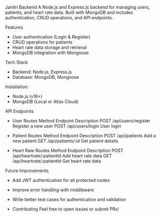 Janitri Backend
A Node.js and Express.js backend for managing users, patients, and heart rate data. Built with MongoDB and includes authentication, CRUD operations, and API endpoints.

Features
* User authentication (Login & Register)
* CRUD operations for patients
*  Heart rate data storage and retrieval
* MongoDB integration with Mongoose

Tech Stack
* Backend: Node.js, Express.js
* Database: MongoDB, Mongoose

Installation:
* Node.js (v16+)
* MongoDB (Local or Atlas Cloud)

API Endpoints
* User Routes
Method	Endpoint	            Description
POST	/api/users/register	    Register a new user
POST	/api/users/login	    User login

* Patient Routes
Method	 Endpoint	         Description
POST	 /api/patients	     Add a new patient
GET	     /api/patients/:id	 Get patient details

* Heart Rate Routes
Method	  Endpoint	                    Description
POST	  /api/heartrate/:patientId	    Add heart rate data
GET	      /api/heartrate/:patientId	    Get heart rate data


Future Improvements
* Add JWT authentication for all protected routes
* Improve error handling with middleware
* Write better test cases for authentication and validation

* Contributing
 Feel free to open issues or submit PRs!
